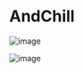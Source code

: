 # AndChill
![image](https://github.com/user-attachments/assets/9da151ff-6c20-451a-9bbf-5bff04aff66f)

![image](https://github.com/user-attachments/assets/cc11c6b8-8a7a-4fc3-a0d6-2d184cd49cbd)

